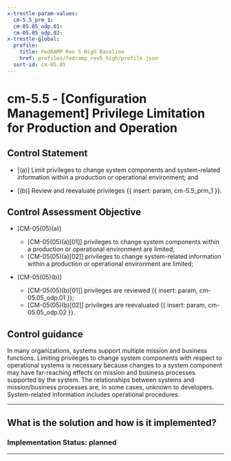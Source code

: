 ```yaml
---
x-trestle-param-values:
  cm-5.5_prm_1:
  cm-05.05_odp.01:
  cm-05.05_odp.02:
x-trestle-global:
  profile:
    title: FedRAMP Rev 5 High Baseline
    href: profiles/fedramp_rev5_high/profile.json
  sort-id: cm-05.05
---
```


# cm-5.5 - \[Configuration Management\] Privilege Limitation for Production and Operation

## Control Statement

- \[(a)\] Limit privileges to change system components and system-related information within a production or operational environment; and

- \[(b)\] Review and reevaluate privileges {{ insert: param, cm-5.5_prm_1 }}.

## Control Assessment Objective

- \[CM-05(05)(a)\]

  - \[CM-05(05)(a)[01]\] privileges to change system components within a production or operational environment are limited;
  - \[CM-05(05)(a)[02]\] privileges to change system-related information within a production or operational environment are limited;

- \[CM-05(05)(b)\]

  - \[CM-05(05)(b)[01]\] privileges are reviewed {{ insert: param, cm-05.05_odp.01 }};
  - \[CM-05(05)(b)[02]\] privileges are reevaluated {{ insert: param, cm-05.05_odp.02 }}.

## Control guidance

In many organizations, systems support multiple mission and business functions. Limiting privileges to change system components with respect to operational systems is necessary because changes to a system component may have far-reaching effects on mission and business processes supported by the system. The relationships between systems and mission/business processes are, in some cases, unknown to developers. System-related information includes operational procedures.

______________________________________________________________________

## What is the solution and how is it implemented?

<!-- For implementation status enter one of: implemented, partial, planned, alternative, not-applicable -->

<!-- Note that the list of rules under ### Rules: is read-only and changes will not be captured after assembly to JSON -->

<!-- Add control implementation description here for control: cm-5.5 -->

### Implementation Status: planned

______________________________________________________________________
